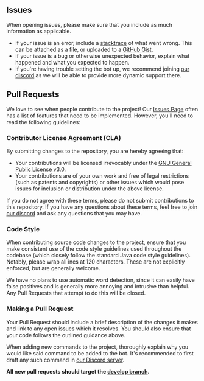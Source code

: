 ## Issues

When opening issues, please make sure that you include as much information as applicable.

* If your issue is an error, include a
[stacktrace](https://stackoverflow.com/questions/3988788/what-is-a-stack-trace-and-how-can-i-use-it-to-debug-my-application-errors)
of what went wrong. This can be attached as a file, or uploaded to a [GitHub Gist](https://gist.github.com/).
* If your issue is a bug or otherwise unexpected behavior, explain what happened and what you expected to happen.
* If you're having trouble setting the bot up, we recommend joining [our discord](https://discord.gg/hy2329fcTZ)
as we will be able to provide more dynamic support there.

## Pull Requests

We love to see when people contribute to the project! Our [Issues Page](https://github.com/IrisShaders/LilyBot/issues)
often has a list of features that need to be implemented. However, you'll need to read the following guidelines:

### Contributor License Agreement (CLA)

By submitting changes to the repository, you are hereby agreeing that:

* Your contributions will be licensed irrevocably under the
[GNU General Public License v3.0](https://choosealicense.com/licenses/gpl-3.0/).
* Your contributions are of your own work and free of legal restrictions (such as patents and copyrights)
or other issues which would pose issues for inclusion or distribution under the above license.

If you do not agree with these terms, please do not submit contributions to this repository. If you have any questions
about these terms, feel free to join [our discord](https://discord.gg/hy2329fcTZ)
and ask any questions that you may have.

### Code Style

When contributing source code changes to the project, ensure that you make consistent use of the code style guidelines
used throughout the codebase (which closely follow the standard Java code style guidelines).
Notably, please wrap all ines at 120 characters.
These are not explicitly enforced, but are generally welcome.

We have no plans to use automatic word detection, since it can easily have false positives and is generally
more annoying and intrusive than helpful. Any Pull Requests that attempt to do this will be closed.

### Making a Pull Request

Your Pull Request should include a brief description of the changes it makes and link to any open issues which it
resolves. You should also ensure that your code follows the outlined guidance above.

When adding new commands to the project, thoroughly explain why you would like said command to be added to the bot.
It's recommended to first draft any such command in [our Discord server](https://discord.gg/jQJnav2jPu).

**All new pull requests should target the [develop branch](https://github.com/IrisShaders/LilyBot/tree/develop).**
